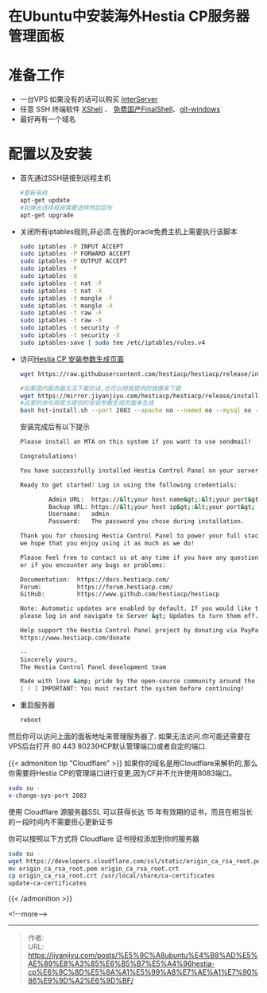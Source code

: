 # 在Ubuntu中安装海外Hestia CP服务器管理面板


# 准备工作
- 一台VPS  如果没有的话可以购买 [InterServer](https://www.interserver.net/r/938272)
- 任意 SSH 终端软件 [XShell](https://www.xshell.com/zh/free-for-home-school/) 、 [免费国产FinalShell](http://www.hostbuf.com/t/988.html)、[git-windows](https://git-scm.com/)
- 最好再有一个域名

# 配置以及安装
- 首先通过SSH链接到远程主机
    ```bash
    #更新系统
    apt-get update
    #如弹出选择框按需要选择然后回车
    apt-get upgrade
    ```
- 关闭所有iptables规则,非必须.在我的oracle免费主机上需要执行该脚本
    ```bash
    sudo iptables -P INPUT ACCEPT
    sudo iptables -P FORWARD ACCEPT
    sudo iptables -P OUTPUT ACCEPT
    sudo iptables -F
    sudo iptables -X
    sudo iptables -t nat -F
    sudo iptables -t nat -X
    sudo iptables -t mangle -F
    sudo iptables -t mangle -X
    sudo iptables -t raw -F
    sudo iptables -t raw -X
    sudo iptables -t security -F
    sudo iptables -t security -X
    sudo iptables-save | sudo tee /etc/iptables/rules.v4
    ```

- 访问[Hestia CP 安装参数生成页面](https://hestiacp.com/install.html)

    ```bash
    wget https://raw.githubusercontent.com/hestiacp/hestiacp/release/install/hst-install.sh
    
    #如果国内服务器无法下载的话,也可以用我提供的镜像来下载
    wget https://mirror.jiyanjiyu.com/hestiacp/hestiacp/release/install/hst-install.sh
    #这里的命令用官方提供的安装参数生成页面来生成
    bash hst-install.sh --port 2083 --apache no --named no --mysql no --mysql8 yes --exim no --dovecot no --clamav no --spamassassin no --iptables no --fail2ban no --api no --interactive no
    ```
    安装完成后有以下提示
    ```bash
    Please install an MTA on this system if you want to use sendmail!

    Congratulations!
    
    You have successfully installed Hestia Control Panel on your server.
    
    Ready to get started? Log in using the following credentials:
    
            Admin URL:  https://&lt;your host name&gt;:&lt;your port&gt;
            Backup URL: https://&lt;your host ip&gt;:&lt;your port&gt;
            Username:   admin
            Password:   The password you chose during installation.
    
    Thank you for choosing Hestia Control Panel to power your full stack web server,
    we hope that you enjoy using it as much as we do!
    
    Please feel free to contact us at any time if you have any questions,
    or if you encounter any bugs or problems:
    
    Documentation:  https://docs.hestiacp.com/
    Forum:          https://forum.hestiacp.com/
    GitHub:         https://www.github.com/hestiacp/hestiacp
    
    Note: Automatic updates are enabled by default. If you would like to disable them,
    please log in and navigate to Server &gt; Updates to turn them off.
    
    Help support the Hestia Control Panel project by donating via PayPal:
    https://www.hestiacp.com/donate
    
    --
    Sincerely yours,
    The Hestia Control Panel development team
    
    Made with love &amp; pride by the open-source community around the world.
    [ ! ] IMPORTANT: You must restart the system before continuing!
    ```

- 重启服务器
  ```bash
  reboot
   ```
然后你可以访问上面的面板地址来管理服务器了.
如果无法访问.你可能还需要在VPS后台打开 80 443 8023(HCP默认管理端口)或者自定的端口.

{{&lt; admonition tip &#34;Cloudflare&#34; &gt;}}
如果你的域名是用Cloudflare来解析的,那么你需要将Hestia CP的管理端口进行变更,因为CF并不允许使用8083端口。
  ```bash
  sudo su -
  v-change-sys-port 2083
  ```
使用 Cloudflare 源服务器SSL 可以获得长达 15 年有效期的证书，而且在相当长的一段时间内不需要担心更新证书

你可以按照以下方式将 Cloudflare 证书授权添加到你的服务器
```bash
sudo su -
wget https://developers.cloudflare.com/ssl/static/origin_ca_rsa_root.pem
mv origin_ca_rsa_root.pem origin_ca_rsa_root.crt
cp origin_ca_rsa_root.crt /usr/local/share/ca-certificates
update-ca-certificates
```

{{&lt; /admonition &gt;}}


&lt;!--more--&gt;


---

> 作者:   
> URL: https://jiyanjiyu.com/posts/%E5%9C%A8ubuntu%E4%B8%AD%E5%AE%89%E8%A3%85%E6%B5%B7%E5%A4%96hestia-cp%E6%9C%8D%E5%8A%A1%E5%99%A8%E7%AE%A1%E7%90%86%E9%9D%A2%E6%9D%BF/  

